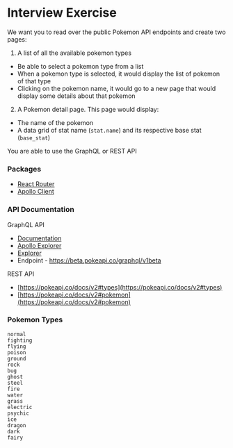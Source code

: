 # Interview Exercise

We want you to read over the public Pokemon API endpoints and create two pages:

1. A list of all the available pokemon types

- Be able to select a pokemon type from a list
- When a pokemon type is selected, it would display the list of pokemon of that type
- Clicking on the pokemon name, it would go to a new page that would display some details about that pokemon

2. A Pokemon detail page. This page would display:

- The name of the pokemon
- A data grid of stat name (`stat.name`) and its respective base stat (`base_stat`)

You are able to use the GraphQL or REST API

### Packages

- [React Router](https://reactrouter.com/en/main)
- [Apollo Client](https://www.apollographql.com/docs/react/)

### API Documentation

GraphQL API

- [Documentation](https://studio.apollographql.com/public/poke-gql/variant/current/home)
- [Apollo Explorer](https://studio.apollographql.com/public/poke-gql/variant/current/explorer)
- [Explorer](https://beta.pokeapi.co/graphql/v1beta)
- Endpoint - https://beta.pokeapi.co/graphql/v1beta

REST API

- [https://pokeapi.co/docs/v2#types](https://pokeapi.co/docs/v2#types)
- [https://pokeapi.co/docs/v2#pokemon](https://pokeapi.co/docs/v2#pokemon)

### Pokemon Types

```
normal
fighting
flying
poison
ground
rock
bug
ghost
steel
fire
water
grass
electric
psychic
ice
dragon
dark
fairy
```
